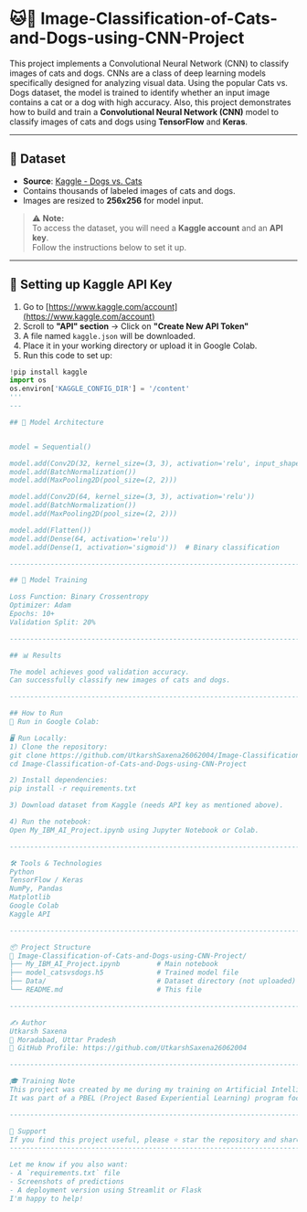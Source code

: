#  🐱🐶 Image-Classification-of-Cats-and-Dogs-using-CNN-Project
This project implements a Convolutional Neural Network (CNN) to classify images of cats and dogs. CNNs are a class of deep learning models specifically designed for analyzing visual data. Using the popular Cats vs. Dogs dataset, the model is trained to identify whether an input image contains a cat or a dog with high accuracy.
Also, this project demonstrates how to build and train a **Convolutional Neural Network (CNN)** model to classify images of cats and dogs using **TensorFlow** and **Keras**.

-------------------------------------------------------------------------------------------------------------------------------------------------------------------

## 📁 Dataset
- **Source**: [Kaggle - Dogs vs. Cats](https://www.kaggle.com/competitions/dogs-vs-cats/data)
- Contains thousands of labeled images of cats and dogs.
- Images are resized to **256x256** for model input.

> ⚠️ **Note:**  
> To access the dataset, you will need a **Kaggle account** and an **API key**.  
> Follow the instructions below to set it up.

-------------------------------------------------------------------------------------------------------------------------------------------------------------------

## 🔐 Setting up Kaggle API Key

1. Go to [https://www.kaggle.com/account](https://www.kaggle.com/account)
2. Scroll to **"API" section** → Click on **"Create New API Token"**
3. A file named `kaggle.json` will be downloaded.
4. Place it in your working directory or upload it in Google Colab.
5. Run this code to set up:

```python
!pip install kaggle
import os
os.environ['KAGGLE_CONFIG_DIR'] = '/content'
'''
---

## 🧠 Model Architecture


model = Sequential()

model.add(Conv2D(32, kernel_size=(3, 3), activation='relu', input_shape=(256, 256, 3)))
model.add(BatchNormalization())
model.add(MaxPooling2D(pool_size=(2, 2)))

model.add(Conv2D(64, kernel_size=(3, 3), activation='relu'))
model.add(BatchNormalization())
model.add(MaxPooling2D(pool_size=(2, 2)))

model.add(Flatten())
model.add(Dense(64, activation='relu'))
model.add(Dense(1, activation='sigmoid'))  # Binary classification

-------------------------------------------------------------------------------------------------------------------------------------------------------------------

## 🧪 Model Training

Loss Function: Binary Crossentropy
Optimizer: Adam
Epochs: 10+
Validation Split: 20%

-------------------------------------------------------------------------------------------------------------------------------------------------------------------

## 📊 Results

The model achieves good validation accuracy.
Can successfully classify new images of cats and dogs.

-------------------------------------------------------------------------------------------------------------------------------------------------------------------

## How to Run
🔗 Run in Google Colab:

🖥️ Run Locally:
1) Clone the repository:
git clone https://github.com/UtkarshSaxena26062004/Image-Classification-of-Cats-and-Dogs-using-CNN-Project
cd Image-Classification-of-Cats-and-Dogs-using-CNN-Project

2) Install dependencies:
pip install -r requirements.txt

3) Download dataset from Kaggle (needs API key as mentioned above).

4) Run the notebook:
Open My_IBM_AI_Project.ipynb using Jupyter Notebook or Colab.

-------------------------------------------------------------------------------------------------------------------------------------------------------------------

🛠️ Tools & Technologies
Python
TensorFlow / Keras
NumPy, Pandas
Matplotlib
Google Colab
Kaggle API

-------------------------------------------------------------------------------------------------------------------------------------------------------------------

📦 Project Structure
📁 Image-Classification-of-Cats-and-Dogs-using-CNN-Project/
├── My_IBM_AI_Project.ipynb         # Main notebook
├── model_catsvsdogs.h5             # Trained model file
├── Data/                           # Dataset directory (not uploaded)
└── README.md                       # This file

-------------------------------------------------------------------------------------------------------------------------------------------------------------------

✍️ Author
Utkarsh Saxena
📍 Moradabad, Uttar Pradesh
🔗 GitHub Profile: https://github.com/UtkarshSaxena26062004

-------------------------------------------------------------------------------------------------------------------------------------------------------------------

🎓 Training Note
This project was created by me during my training on Artificial Intelligence (AI) conducted by IBM.
It was part of a PBEL (Project Based Experiential Learning) program focused on hands-on learning through real-world projects.

-------------------------------------------------------------------------------------------------------------------------------------------------------------------

🌟 Support
If you find this project useful, please ⭐ star the repository and share it!
------------------------------------------------------------------------------------------------------------------------------------------------------------------

Let me know if you also want:
- A `requirements.txt` file
- Screenshots of predictions
- A deployment version using Streamlit or Flask
I'm happy to help!
